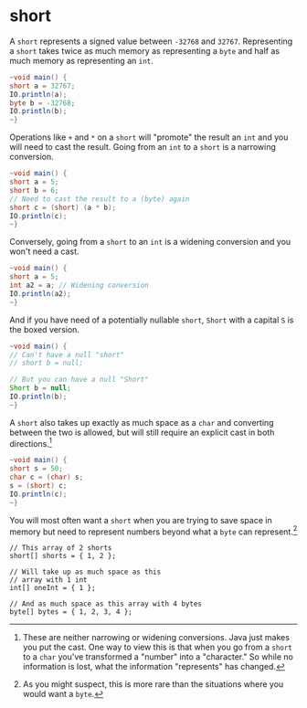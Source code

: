 # short

A `short` represents a signed value between `-32768`
and `32767`. Representing a `short` takes twice as much memory as representing
a `byte` and half as much memory as representing an `int`.

```java
~void main() {
short a = 32767;
IO.println(a);
byte b = -32768;
IO.println(b);
~}
```

Operations like `+` and `*` on a `short` will "promote" the result an `int`
and you will need to cast the result. Going from an `int` to a `short`
is a narrowing conversion.

```java
~void main() {
short a = 5;
short b = 6;
// Need to cast the result to a (byte) again
short c = (short) (a * b);
IO.println(c);
~}
```

Conversely, going from a `short` to an `int` is a widening conversion and you won't
need a cast.

```java
~void main() {
short a = 5;
int a2 = a; // Widening conversion
IO.println(a2);
~}
```


And if you have need of a potentially nullable `short`, `Short` with a capital `S` is the boxed version.

```java
~void main() {
// Can't have a null "short"
// short b = null; 

// But you can have a null "Short"
Short b = null;
IO.println(b);
~}
```


A `short` also takes up exactly as much space as a `char` and converting between the two
is allowed, but will still require an explicit cast in both directions.[^neither]

```java
~void main() {
short s = 50;
char c = (char) s;
s = (short) c;
IO.println(c);
~}
```

You will most often want a `short` when you are trying to save space in memory but
need to represent numbers beyond what a `byte` can represent.[^rare]

```java,no_run
// This array of 2 shorts
short[] shorts = { 1, 2 };

// Will take up as much space as this
// array with 1 int
int[] oneInt = { 1 };

// And as much space as this array with 4 bytes
byte[] bytes = { 1, 2, 3, 4 };
```


[^neither]: These are neither narrowing or widening conversions. Java just makes you put
the cast. One way to view this is that when you go from a `short` to a `char` you've transformed a "number" into a "character." So while no information is lost, what the information "represents" has changed.

[^rare]: As you might suspect, this is more rare than the situations where you would want a `byte`.